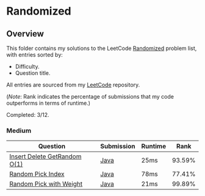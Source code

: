 # Randomized

## Overview
This folder contains my solutions to the LeetCode [Randomized](https://leetcode.com/problem-list/randomized/) problem list,
with entries sorted by:
- Difficulty.
- Question title.

All entries are sourced from my [LeetCode](https://github.com/shumarb/leetcode) repository.

(*Note*: Rank indicates the percentage of submissions that my code outperforms in terms of runtime.)

Completed: 3/12.

### Medium
| Question                                                                                              | Submission                                                                                       | Runtime | Rank   |
|-------------------------------------------------------------------------------------------------------|--------------------------------------------------------------------------------------------------|---------|--------|
| [Insert Delete GetRandom O(1)](https://leetcode.com/problems/insert-delete-getrandom-o1/description/) | [Java](https://github.com/shumarb/leetcode/blob/main/submissions/java/RandomizedSet.java)        | 25ms    | 93.59% |
| [Random Pick Index](https://leetcode.com/problems/random-pick-index/description/)                     | [Java](https://github.com/shumarb/leetcode/blob/main/submissions/java/RandomPickIndex.java)      | 78ms    | 77.41% |
| [Random Pick with Weight](https://leetcode.com/problems/random-pick-with-weight/description/)         | [Java](https://github.com/shumarb/leetcode/blob/main/submissions/java/RandomPickWithWeight.java) | 21ms    | 99.89% |
